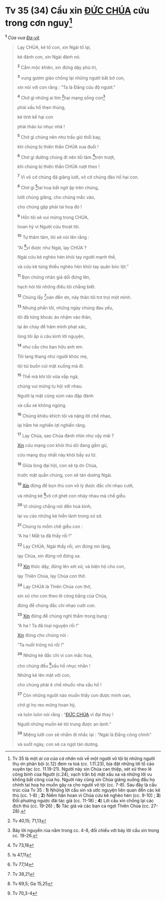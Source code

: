 # Tv 35 (34) Cầu xin [ĐỨC CHÚA]() cứu trong cơn nguy[^1-5fe0a77e-8dc0-442e-83d7-85036b45868e]
<sup><b>1</b></sup> *Của vua [Đa-vít]().*

> Lạy CHÚA, kẻ tố con, xin Ngài tố lại,
>
> kẻ đánh con, xin Ngài đánh nó.
>
> <sup><b>2</b></sup> Cầm mộc khiên, xin đứng dậy phù trì,
>
> <sup><b>3</b></sup> vung gươm giáo chống lại những người bắt bớ con,
>
> xin nói với con rằng : “Ta là Đấng cứu độ ngươi.”
>
> <sup><b>4</b></sup> Chớ gì những ai tìm [^1@-5fe0a77e-8dc0-442e-83d7-85036b45868e]hại mạng sống con[^2-5fe0a77e-8dc0-442e-83d7-85036b45868e]
>
> phải xấu hổ thẹn thùng,
>
> kẻ tính kế hại con
>
> phải tháo lui nhục nhã !
>
> <sup><b>5</b></sup> Chớ gì chúng nên như trấu gió thổi bay,
>
> khi chúng bị thiên thần CHÚA xua đuổi !
>
> <sup><b>6</b></sup> Chớ gì đường chúng đi nên tối tăm [^2@-5fe0a77e-8dc0-442e-83d7-85036b45868e]trơn trượt,
>
> khi chúng bị thiên thần CHÚA rượt theo !
>
> <sup><b>7</b></sup> Vì vô cớ chúng đã giăng lưới, vô cớ chúng đào hố hại con.
>
> <sup><b>8</b></sup> Chớ gì [^3@-5fe0a77e-8dc0-442e-83d7-85036b45868e]tai hoạ bất ngờ ập trên chúng,
>
> lưới chúng giăng, cho chúng mắc vào,
>
> cho chúng gặp phải tai hoạ đó !
>
> <sup><b>9</b></sup> Hồn tôi sẽ vui mừng trong CHÚA,
>
> hoan hỷ vì Người cứu thoát tôi.
>
> <sup><b>10</b></sup> Tự thâm tâm, tôi sẽ nói lên rằng :
>
> “Ai [^4@-5fe0a77e-8dc0-442e-83d7-85036b45868e]ví được như Ngài, lạy CHÚA ?
>
> Ngài cứu kẻ nghèo hèn khỏi tay người mạnh thế,
>
> và cứu kẻ túng thiếu nghèo hèn khỏi tay quân bóc lột.”
>
> <sup><b>11</b></sup> Bọn chứng nhân giả dối đứng lên,
>
> hạch hỏi tôi những điều tôi chẳng biết.
>
> <sup><b>12</b></sup> Chúng lấy [^5@-5fe0a77e-8dc0-442e-83d7-85036b45868e]oán đền ơn, này thân tôi trơ trọi một mình.
>
> <sup><b>13</b></sup> Nhưng phần tôi, những ngày chúng đau yếu,
>
> tôi đã từng khoác áo nhặm vào thân,
>
> lại ăn chay để hãm mình phạt xác,
>
> lòng tôi ấp ủ câu kinh lời nguyện,
>
> <sup><b>14</b></sup> như cầu cho bạn hữu anh em.
>
> Tôi lang thang như người khóc mẹ,
>
> tôi tủi buồn cúi mặt xuống mà đi.
>
> <sup><b>15</b></sup> Thế mà khi tôi vừa vấp ngã,
>
> chúng vui mừng tụ hội với nhau.
>
> Người lạ mặt cũng xúm vào đập đánh
>
> và cấu xé không ngừng.
>
> <sup><b>16</b></sup> Chúng khiêu khích tôi và nặng lời chế nhạo,
>
> lại hằm hè nghiến lợi nghiến răng.
>
> <sup><b>17</b></sup> Lạy Chúa, sao Chúa đành nhìn như vậy mãi ?
>
> [Xin]() cứu mạng con khỏi thú dữ đang gầm gừ,
>
> cứu mạng duy nhất này khỏi bầy sư tử.
>
> <sup><b>18</b></sup> Giữa lòng đại hội, con sẽ tạ ơn Chúa,
>
> trước mặt quần chúng, con sẽ tán dương Ngài.
>
> <sup><b>19</b></sup> [Xin]() đừng để bọn thù con vô lý được đắc chí nhạo cười,
>
> và những kẻ [^6@-5fe0a77e-8dc0-442e-83d7-85036b45868e]vô cớ ghét con nháy nhau mà chế giễu.
>
> <sup><b>20</b></sup> Vì chúng chẳng nói đến hoà bình,
>
> lại vu cáo những kẻ hiền lành trong xứ sở.
>
> <sup><b>21</b></sup> Chúng to mồm chế giễu con :
>
> “A ha ! Mắt ta đã thấy rồi !”
>
> <sup><b>22</b></sup> Lạy CHÚA, Ngài thấy rồi, xin đừng nín lặng,
>
> lạy Chúa, xin đừng nỡ đứng xa.
>
> <sup><b>23</b></sup> [Xin]() thức dậy, đứng lên xét xử, và biện hộ cho con,
>
> lạy Thiên Chúa, lạy Chúa con thờ.
>
> <sup><b>24</b></sup> Lạy CHÚA là Thiên Chúa con thờ,
>
> xin xử cho con theo lẽ công bằng của Chúa,
>
> đừng để chúng đắc chí nhạo cười con.
>
> <sup><b>25</b></sup> [Xin]() đừng để chúng nghĩ thầm trong bụng :
>
> “A ha ! Ta đã toại nguyện rồi !”
>
> [Xin]() đừng cho chúng nói :
>
> “Ta nuốt trửng nó rồi !”
>
> <sup><b>26</b></sup> Những kẻ đắc chí vì con mắc hoạ,
>
> cho chúng đều [^7@-5fe0a77e-8dc0-442e-83d7-85036b45868e]xấu hổ nhục nhằn !
>
> Những kẻ lên mặt với con,
>
> cho chúng phải ê chề nhuốc nha xấu hổ !
>
> <sup><b>27</b></sup> Còn những người nào muốn thấy con được minh oan,
>
> chớ gì họ reo mừng hoan hỷ,
>
> và luôn luôn nói rằng : “[ĐỨC CHÚA]() vĩ đại thay !
>
> Người những muốn kẻ tôi trung được an lành.”
>
> <sup><b>28</b></sup> Miệng lưỡi con sẽ nhẩm đi nhắc lại : “Ngài là Đấng công chính”
>
> và suốt ngày, con sẽ ca ngợi tán dương.

[^1-5fe0a77e-8dc0-442e-83d7-85036b45868e]: Tv 35 là một *ai ca của cá nhân* nói về một người vô tội bị những người thụ ơn phản bội (c.12) đem ra toà (cc. 1.11.23), bịa đặt những lời tố cáo xuyên tạc (cc. 11.19-21). Người này xin Chúa can thiệp, xét xử theo lẽ công bình của Người (c.24), vạch trần bộ mặt xấu xa và những lời vu khống bất công của họ. Người này cũng xin Chúa giáng xuống đầu họ chính tai hoạ họ muốn gây ra cho người vô tội (cc. 7-8). Sau đây là cấu trúc của Tv 35 : **1**) Những lời cầu xin và ước nguyện liên quan đến các kẻ thù (cc. 1-8) ; **2**) Niềm hân hoan vì Chúa cứu kẻ nghèo hèn (cc. 9-10) ; **3**) Đối phương ngược đãi tác giả (cc. 11-18) ; **4**) Lời cầu xin chống lại các địch thù (cc. 19-26) ; **5**) Tác giả và các bạn ca ngợi Thiên Chúa (cc. 27-28).
[^2-5fe0a77e-8dc0-442e-83d7-85036b45868e]: Bảy lời nguyền rủa nằm trong cc. 4-8, đối chiếu với bảy lời cầu xin trong cc. 19-26.
[^1@-5fe0a77e-8dc0-442e-83d7-85036b45868e]: Tv 40,15; 71,13
[^2@-5fe0a77e-8dc0-442e-83d7-85036b45868e]: Tv 73,18
[^3@-5fe0a77e-8dc0-442e-83d7-85036b45868e]: Is 47,11
[^4@-5fe0a77e-8dc0-442e-83d7-85036b45868e]: Tv 77,14
[^5@-5fe0a77e-8dc0-442e-83d7-85036b45868e]: Tv 38,21
[^6@-5fe0a77e-8dc0-442e-83d7-85036b45868e]: Tv 69,5; Ga 15,25
[^7@-5fe0a77e-8dc0-442e-83d7-85036b45868e]: Tv 70,3-4